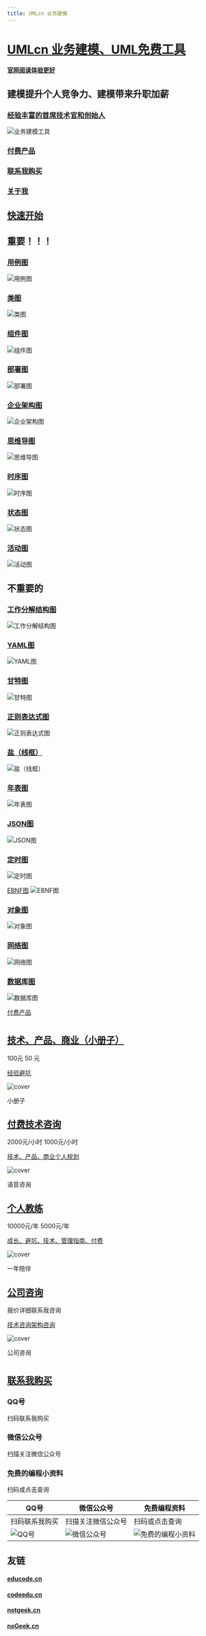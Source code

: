 ```yaml
---
title: UMLcn 业务建模
---
```


# [UMLcn 业务建模、UML免费工具](https://umlcn.com/)

#### [官网阅读体验更好](https://umlcn.com/)



## **建模提升个人竞争力**、建模带来升职加薪

### [经验丰富的首席技术官和创始人](https://umlcn.com/)



![业务建模工具](https://umlcn.com/Umlcn.svg)



### [付费产品](http://nogeek.cn/#productList)

### [联系我购买](http://nogeek.cn//#CallMe)

### [关于我](http://nogeek.cn/)



## [快速开始](https://umlcn.com/quick_start) 

## 重要！！！

### [用例图](https://umlcn.com/plantuml%E8%AF%AD%E6%B3%95/%E7%94%A8%E4%BE%8B%E5%9B%BE)



![用例图](https://umlcn.com/home-puml/%E7%94%A8%E4%BE%8B%E5%9B%BE.svg)



### [类图](https://umlcn.com/plantuml%E8%AF%AD%E6%B3%95/%E7%B1%BB%E5%9B%BE)



![类图](https://umlcn.com/home-puml/%E7%B1%BB%E5%9B%BE.svg)





### [组件图](https://umlcn.com/plantuml%E8%AF%AD%E6%B3%95/%E7%BB%84%E4%BB%B6%E5%9B%BE)



![组件图](https://umlcn.com/home-puml/%E7%BB%84%E4%BB%B6%E5%9B%BE.svg)



### [部署图](https://umlcn.com/plantuml%E8%AF%AD%E6%B3%95/%E9%83%A8%E7%BD%B2%E5%9B%BE)



![部署图](https://umlcn.com/home-puml/%E9%83%A8%E7%BD%B2%E5%9B%BE.svg)



### [企业架构图](https://umlcn.com/plantuml%E8%AF%AD%E6%B3%95/%E4%BC%81%E4%B8%9A%E6%9E%B6%E6%9E%84%E5%9B%BE)



![企业架构图](https://umlcn.com/home-puml/%E4%BC%81%E4%B8%9A%E6%9E%B6%E6%9E%84%E5%9B%BE.svg)





### [思维导图](https://umlcn.com/plantuml%E8%AF%AD%E6%B3%95/%E6%80%9D%E7%BB%B4%E5%AF%BC%E5%9B%BE)



![思维导图](https://umlcn.com/home-puml/%E6%80%9D%E7%BB%B4%E5%AF%BC%E5%9B%BE.svg)



### [时序图](https://umlcn.com/plantuml%E8%AF%AD%E6%B3%95/%E6%97%B6%E5%BA%8F%E5%9B%BE) 



![时序图](https://umlcn.com/home-puml/%E6%97%B6%E5%BA%8F%E5%9B%BE.svg)



### [状态图](https://umlcn.com/plantuml%E8%AF%AD%E6%B3%95/%E7%8A%B6%E6%80%81%E5%9B%BE) 

![状态图](https://umlcn.com/home-puml/%E7%8A%B6%E6%80%81%E5%9B%BE.svg)



### [活动图](https://umlcn.com/plantuml%E8%AF%AD%E6%B3%95/%E6%B4%BB%E5%8A%A8%E5%9B%BE) 

![活动图](https://umlcn.com/home-puml/%E6%B4%BB%E5%8A%A8%E5%9B%BE.svg)

 



## 不重要的

### [工作分解结构图](https://umlcn.com/plantuml%E8%AF%AD%E6%B3%95/%E5%B7%A5%E4%BD%9C%E5%88%86%E8%A7%A3%E7%BB%93%E6%9E%84%E5%9B%BE)


![工作分解结构图](https://umlcn.com/home-puml/%E5%B7%A5%E4%BD%9C%E5%88%86%E8%A7%A3%E7%BB%93%E6%9E%84%E5%9B%BE.svg)























### [YAML图](https://umlcn.com/plantuml%E8%AF%AD%E6%B3%95/YAML%E5%9B%BE)

![YAML图](https://umlcn.com/home-puml/YAML%E5%9B%BE.svg)







### [甘特图](https://umlcn.com/plantuml语法/甘特图)

![甘特图](https://umlcn.com/home-puml/%E7%94%98%E7%89%B9%E5%9B%BE.svg)













### [正则表达式图](https://umlcn.com/plantuml语法/正则表达式图)

![正则表达式图](https://umlcn.com/home-puml/%E6%AD%A3%E5%88%99%E8%A1%A8%E8%BE%BE%E5%BC%8F%E5%9B%BE.svg)











### [盐（线框）](https://umlcn.com/plantuml语法/盐（线框）)

![盐（线框）](https://umlcn.com/home-puml/%E7%9B%90%EF%BC%88%E7%BA%BF%E6%A1%86%EF%BC%89.svg)













### [年表图](https://umlcn.com/plantuml语法/年表图)

![年表图](https://umlcn.com/home-puml/%E5%B9%B4%E8%A1%A8%E5%9B%BE.svg)







### [JSON图](https://umlcn.com/plantuml语法/JSON图)

![JSON图](https://umlcn.com/home-puml/JSON%E5%9B%BE.svg)







### [定时图](https://umlcn.com/plantuml语法/定时图)

![定时图](https://umlcn.com/home-puml/%E5%AE%9A%E6%97%B6%E5%9B%BE.svg)







[EBNF图](https://umlcn.com/plantuml语法/EBNF图)
![EBNF图](https://umlcn.com/home-puml/EBNF%E5%9B%BE.svg)















### [对象图](https://umlcn.com/plantuml语法/对象图)



![对象图](https://umlcn.com/home-puml/%E5%AF%B9%E8%B1%A1%E5%9B%BE.svg)

















### [网络图](https://umlcn.com/plantuml语法/网络图)

![网络图](https://umlcn.com/home-puml/%E7%BD%91%E7%BB%9C%E5%9B%BE.svg)













### [数据库图](https://umlcn.com/plantuml语法/数据库图)



![数据库图](https://umlcn.com/home-puml/%E6%95%B0%E6%8D%AE%E5%BA%93%E5%9B%BE.svg)





[付费产品](https://umlcn.com/#productList)

# 

## [技术、产品、商业（小册子）](https://umlcn.com/#CallMe)

100元  50 元

[经验避坑](https://umlcn.com/)

![cover](https://umlcn.com/products/%E6%8A%80%E6%9C%AF%E4%BA%A7%E5%93%81%E5%95%86%E4%B8%9A.png)

小册子

## [付费技术咨询](https://umlcn.com/#CallMe)

2000元/小时  1000元/小时

[技术、产品、商业个人规划](https://umlcn.com/)

![cover](https://umlcn.com/products/%E4%BB%98%E8%B4%B9%E5%92%A8%E8%AF%A2.png)

语音咨询

## [个人教练](https://umlcn.com/#CallMe)

10000元/年  5000元/年

[成长、避坑、技术、管理指南、付费](https://umlcn.com/)

![cover](https://umlcn.com/products/%E4%B8%AA%E4%BA%BA%E6%95%99%E7%BB%83.png)

一年陪伴

## [公司咨询](https://umlcn.com/#CallMe)

报价详细联系我咨询

[技术咨询架构咨询](https://umlcn.com/)

![cover](https://umlcn.com/products/%E5%85%AC%E5%8F%B8%E5%92%A8%E8%AF%A2.png)

公司咨询

# 

## [联系我购买](https://umlcn.com/#CallMe) 

### QQ号

扫码联系我购买

### 微信公众号

扫描关注微信公众号

### 免费的编程小资料

扫码或点击查询

| QQ号                                       | 微信公众号                                                 | 免费编程资料                                                 |
| ------------------------------------------ | ---------------------------------------------------------- | ------------------------------------------------------------ |
| 扫码联系我购买                             | 扫描关注微信公众号                                         | 扫码或点击查询                                               |
| ![QQ号](https://umlcn.com/qrimg/QQ/QQ.png) | ![微信公众号](https://umlcn.com/qrimg/wxpublic/out/09.png) | ![免费的编程小资料](https://umlcn.com/qrimg/educode/out/09.png) |








## 友链

#### [educode.cn](http://educode.cn/) 

#### [codeedu.cn](http://codeedu.cn/) 

#### [notgeek.cn](http://notgeek.cn/)  

#### [noGeek.cn](http://nogeek.cn/) 





